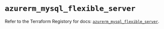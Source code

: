 # `azurerm_mysql_flexible_server`

Refer to the Terraform Registory for docs: [`azurerm_mysql_flexible_server`](https://registry.terraform.io/providers/hashicorp/azurerm/3.72.0/docs/resources/mysql_flexible_server).
